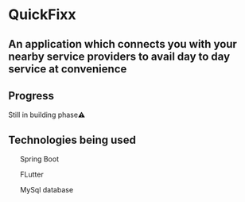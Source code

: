 <h1> QuickFixx </h1>
<h2>An application which connects you with your nearby service providers to  avail day to day service at convenience</h2>

<h2>Progress</h2>
<p>Still in building phase⚠️</p>

<h2>Technologies being used</h2>
<p>
  <ul>Spring Boot</ul>
  <ul>FLutter</ul>
  <ul>MySql database</ul>
</p>
